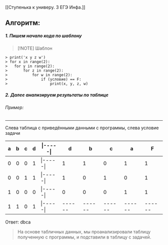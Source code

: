 [[Ступенька к универу. 3 ЕГЭ Инфа.]]

## Алгоритм:

##### 1. Пишем начало кода по шаблону
> [!NOTE] Шаблон
```
> print('x y z w')
> for x in range(2): 
> 	for y in range(2):
> 		for z in range(2):
> 			for w in range(2):
> 				if (условие) == F:
> 					print(x, y, z, w)
```
##### 2. Далее анализируем результаты по таблице
###### Пример:
---
Слева таблица с приведёнными данными с программы, слева условие задачи

| a   | b   | c   | d   | \|-----\| | d      | b      | c      | a      | F      |
| --- | --- | --- | --- | --------- | ------ | ------ | ------ | ------ | ------ |
| 0   | 0   | 0   | 1   | \|-----\| | 1      | 1      | 0      | 1      | 1      |
| 0   | 0   | 1   | 1   | \|-----\| | 1      | 0      | 1      | 0      | 1      |
| 1   | 0   | 0   | 0   | \|-----\| | 0      | 0      | 0      | 1      | 1      |
| 1   | 1   | 0   | 1   | \|-----\| | ------ | ------ | ------ | ------ | ------ |
Ответ: dbca

> На основе табличных данных, мы проанализировали таблицу полученную с программы, и подставили в таблицу с задачей.